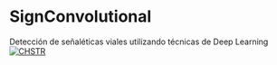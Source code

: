 # SignConvolutional
Detección de señaléticas viales utilizando técnicas de Deep Learning
[![CHSTR](http://img.youtube.com/vi/i4W7hAKzs1k/0.jpg)](http://www.youtube.com/watch?v=i4W7hAKzs1k "Reconocimiento de señaléticas ")
